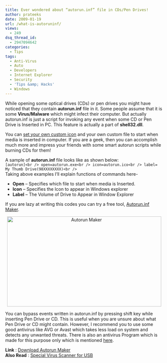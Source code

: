 ```yaml
---
title: Ever wondered about “autorun.inf” file in CDs/Pen Drives!
author: prateeks
date: 2009-01-19
url: /what-is-autoruninf/
views:
  - 249
dsq_thread_id:
  - 2947094642
categories:
  - Tips
tags:
  - Anti-Virus
  - Auto
  - Developers
  - Internet Explorer
  - Security
  - 'Tips &amp; Hacks'
  - Windows
---
```

While opening some optical drives (CDs) or pen drives you might have noticed that they contain **autorun.inf** file in it. Some people assume that it is some **Virus/Malware** which might infect their computer. But actually autorun.inf is just a script for invoking any event when some CD or Pen Drive is Inserted in PC. This feature is actually a part of **shell32.dll**.

You can <a href="http://gohi-tech.blogspot.com/2008/08/make-your-photo-to-be-displayed-when.html" onclick="_gaq.push(['_trackEvent', 'outbound-article', 'http://gohi-tech.blogspot.com/2008/08/make-your-photo-to-be-displayed-when.html', 'set your own custom icon']);" title="Get your photo displayed as Thumbnail Icon">set your own custom icon</a> and your own custom file to start when media is inserted in computer. If you are a geek, then you can accomplish much more and impress your friends with some smart autorun scripts while burning CDs for them!

A sample of **autorun.inf** file looks like as shown below:  
`[autorun]<br />
open=autorun.exe<br />
icon=autorun.ico<br />
label= My Thumb Drive(98XXXXXXXX)<br />
`  
Taking above examples I&#8217;ll explain functions of commands here-

  * **Open** &#8211; Specifies which file to start when media is Inserted.
  * **Icon** &#8211; Specifies the Icon to appear in Windows explorer
  * **Label** &#8211; The Volume of Drive to Appear in Window Explorer

If you are lazy at writing this codes you can try a free tool, <a href="http://www.ashzfall.com/products/autorun/autorunm.zip" onclick="_gaq.push(['_trackEvent', 'outbound-article', 'http://www.ashzfall.com/products/autorun/autorunm.zip', 'Autorun.inf Maker']);" >Autorun.inf Maker</a>.

<p style="text-align: center;">
  <a rel="attachment wp-att-3647" href="http://devilsworkshop.org/what-is-autoruninf/autorun/"><img class="size-full wp-image-3647 aligncenter" src="http://cdn.devilsworkshop.org/files/2009/01/autorun.png" alt="Autorun Maker" width="493" height="288" /></a>
</p>

You can bypass events written in autorun.inf by pressing shift key while inserting Pen Drive or CD. This is useful when you are unsure about what Pen Drive or CD might contain. However, I recommend you to use some good antivirus like AVG or Avast which takes less load on system and detects any unwanted threats. There is also an antivirus Program which is made for this purpose only which is mentioned [here][1].

**Link** : <a href="http://www.ashzfall.com/products/autorun/autorunm.zip" onclick="_gaq.push(['_trackEvent', 'outbound-article', 'http://www.ashzfall.com/products/autorun/autorunm.zip', 'Download Autorun Maker']);" title="Download AutorunM">Download Autorun Maker</a>  
**Also Read** : [Special Virus Scanner for USB][2]

 [1]: http://devilsworkshop.org/special-virus-scanner-for-usb-devices/ "Special Virus Scanner for USB"
 [2]: http://devilsworkshop.org/special-virus-scanner-for-usb-devices/ "Virus Scanner for USB"
